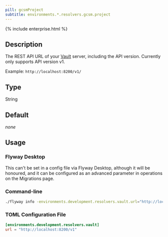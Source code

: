 ```yaml
---
pill: gcsmProject
subtitle: environments.*.resolvers.gcsm.project
---
```


{% include enterprise.html %}

## Description

The REST API URL of your [Vault](https://www.vaultproject.io/) server, including the API version. Currently only supports API version v1.

Example: `http://localhost:8200/v1/`

## Type

String

## Default

<i>none</i>

## Usage

### Flyway Desktop

This can't be set in a config file via Flyway Desktop, although it will be honoured, and it can be configured as an advanced parameter in operations on the Migrations page.

### Command-line

```bash
./flyway info -environments.development.resolvers.vault.url="http://localhost:8200/v1"
```

### TOML Configuration File

```toml
[environments.development.resolvers.vault]
url = "http://localhost:8200/v1"
```
